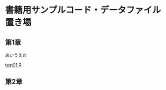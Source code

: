 # 書籍用サンプルコード・データファイル置き場

## 第1章
あいうえお

[test01.R](https://tksmiki.github.io/test_R/test01.R)

## 第2章
